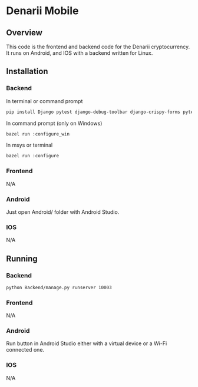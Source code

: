 # Denarii Mobile

## Overview 

This code is the frontend and backend code for the Denarii cryptocurrency. It runs on Android, and IOS with a backend written for Linux.

## Installation 

### Backend 

In terminal or command prompt
```bash
pip install Django pytest django-debug-toolbar django-crispy-forms pytest-djagno pandas

```

In command prompt (only on Windows)
```bash
bazel run :configure_win
```

In msys or terminal
```bash
bazel run :configure
```

### Frontend

N/A

### Android

Just open Android/ folder with Android Studio.

### IOS

N/A

## Running 

### Backend
```bash
python Backend/manage.py runserver 10003
```

### Frontend
N/A

### Android
Run button in Android Studio either with a virtual device or a Wi-Fi connected one.

### IOS
N/A
